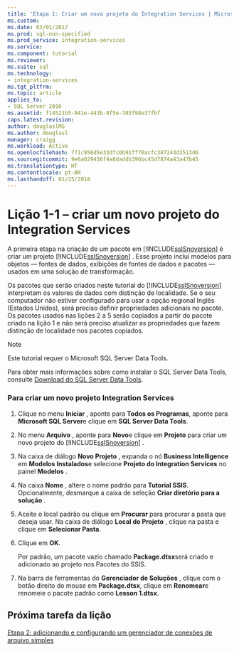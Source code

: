 ```yaml
---
title: 'Etapa 1: Criar um novo projeto do Integration Services | Microsoft Docs'
ms.custom: 
ms.date: 03/01/2017
ms.prod: sql-non-specified
ms.prod_service: integration-services
ms.service: 
ms.component: tutorial
ms.reviewer: 
ms.suite: sql
ms.technology:
- integration-services
ms.tgt_pltfrm: 
ms.topic: article
applies_to:
- SQL Server 2016
ms.assetid: f14521b5-941e-443b-8f5e-385f98e37fbf
caps.latest.revision: 
author: douglaslMS
ms.author: douglasl
manager: craigg
ms.workload: Active
ms.openlocfilehash: 771c956d5e33dfc6b91ff70acfc387244d2513d6
ms.sourcegitcommit: 9e6a029456f4a8daddb396bc45d7874a43a47b45
ms.translationtype: HT
ms.contentlocale: pt-BR
ms.lasthandoff: 01/25/2018
---
```

# <a name="lesson-1-1---creating-a-new-integration-services-project"></a>Lição 1-1 – criar um novo projeto do Integration Services
A primeira etapa na criação de um pacote em [!INCLUDE[ssISnoversion](../includes/ssisnoversion-md.md)] é criar um projeto [!INCLUDE[ssISnoversion](../includes/ssisnoversion-md.md)] . Esse projeto inclui modelos para objetos — fontes de dados, exibições de fontes de dados e pacotes — usados em uma solução de transformação.  
  
Os pacotes que serão criados neste tutorial do [!INCLUDE[ssISnoversion](../includes/ssisnoversion-md.md)] interpretam os valores de dados com distinção de localidade. Se o seu computador não estiver configurado para usar a opção regional Inglês (Estados Unidos), será preciso definir propriedades adicionais no pacote. Os pacotes usados nas lições 2 a 5 serão copiados a partir do pacote criado na lição 1 e não será preciso atualizar as propriedades que fazem distinção de localidade nos pacotes copiados.  
  
> [!NOTE]  
> Este tutorial requer o Microsoft SQL Server Data Tools.  
>   
> Para obter mais informações sobre como instalar o SQL Server Data Tools, consulte [Download do SQL Server Data Tools](http://msdn.microsoft.com/data/hh297027).  
  
### <a name="to-create-a-new-integration-services-project"></a>Para criar um novo projeto Integration Services  
  
1.  Clique no menu **Iniciar** , aponte para **Todos os Programas**, aponte para **Microsoft SQL Server**e clique em **SQL Server Data Tools**.  
  
2.  No menu **Arquivo** , aponte para **Novo**e clique em **Projeto** para criar um novo projeto do [!INCLUDE[ssISnoversion](../includes/ssisnoversion-md.md)] .  
  
3.  Na caixa de diálogo **Novo Projeto** , expanda o nó **Business Intelligence** em **Modelos Instalados**e selecione **Projeto do Integration Services** no painel **Modelos** .  
  
4.  Na caixa **Nome** , altere o nome padrão para **Tutorial SSIS**. Opcionalmente, desmarque a caixa de seleção **Criar diretório para a solução** .  
  
5.  Aceite o local padrão ou clique em **Procurar** para procurar a pasta que deseja usar. Na caixa de diálogo **Local do Projeto** , clique na pasta e clique em **Selecionar Pasta**.  
  
6.  Clique em **OK**.  
  
    Por padrão, um pacote vazio chamado **Package.dtsx**será criado e adicionado ao projeto nos Pacotes do SSIS.  
  
7.  Na barra de ferramentas do **Gerenciador de Soluções** , clique com o botão direito do mouse em **Package.dtsx**, clique em **Renomear**e renomeie o pacote padrão como **Lesson 1.dtsx**.  
  
## <a name="next-task-in-lesson"></a>Próxima tarefa da lição  
[Etapa 2: adicionando e configurando um gerenciador de conexões de arquivo simples](../integration-services/lesson-1-2-adding-and-configuring-a-flat-file-connection-manager.md)  
  

